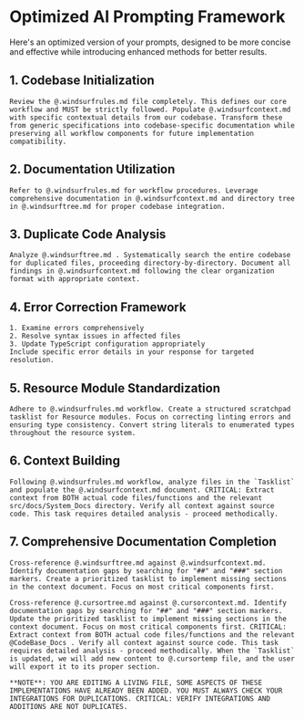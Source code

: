 # Optimized AI Prompting Framework

Here's an optimized version of your prompts, designed to be more concise and effective while introducing enhanced methods for better results.

## 1. Codebase Initialization

```
Review the @.windsurfrules.md file completely. This defines our core workflow and MUST be strictly followed. Populate @.windsurfcontext.md with specific contextual details from our codebase. Transform these from generic specifications into codebase-specific documentation while preserving all workflow components for future implementation compatibility.
```

## 2. Documentation Utilization

```
Refer to @.windsurfrules.md for workflow procedures. Leverage comprehensive documentation in @.windsurfcontext.md and directory tree in @.windsurftree.md for proper codebase integration.
```

## 3. Duplicate Code Analysis

```
Analyze @.windsurftree.md . Systematically search the entire codebase for duplicated files, proceeding directory-by-directory. Document all findings in @.windsurfcontext.md following the clear organization format with appropriate context.
```

## 4. Error Correction Framework

```
1. Examine errors comprehensively
2. Resolve syntax issues in affected files
3. Update TypeScript configuration appropriately
Include specific error details in your response for targeted resolution.
```

## 5. Resource Module Standardization

```
Adhere to @.windsurfrules.md workflow. Create a structured scratchpad tasklist for Resource modules. Focus on correcting linting errors and ensuring type consistency. Convert string literals to enumerated types throughout the resource system.
```

## 6. Context Building

```
Following @.windsurfrules.md workflow, analyze files in the `Tasklist` and populate the @.windsurfcontext.md document. CRITICAL: Extract context from BOTH actual code files/functions and the relevant src/docs/System_Docs directory. Verify all context against source code. This task requires detailed analysis - proceed methodically.
```

## 7. Comprehensive Documentation Completion

```
Cross-reference @.windsurftree.md against @.windsurfcontext.md. Identify documentation gaps by searching for "##" and "###" section markers. Create a prioritized tasklist to implement missing sections in the context document. Focus on most critical components first.
```

```
Cross-reference @.cursortree.md against @.cursorcontext.md. Identify documentation gaps by searching for "##" and "###" section markers. Update the prioritized tasklist to implement missing sections in the context document. Focus on most critical components first. CRITICAL: Extract context from BOTH actual code files/functions and the relevant @CodeBase_Docs . Verify all context against source code. This task requires detailed analysis - proceed methodically. When the `Tasklist` is updated, we will add new content to @.cursortemp file, and the user will export it to its proper section.

**NOTE**: YOU ARE EDITING A LIVING FILE, SOME ASPECTS OF THESE IMPLEMENTATIONS HAVE ALREADY BEEN ADDED. YOU MUST ALWAYS CHECK YOUR INTEGRATIONS FOR DUPLICATIONS. CRITICAL: VERIFY INTEGRATIONS AND ADDITIONS ARE NOT DUPLICATES.
```
